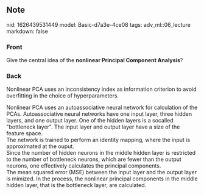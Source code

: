 ## Note
nid: 1626439531449
model: Basic-d7a3e-4ce08
tags: adv_ml::06_lecture
markdown: false

### Front
Give the central idea of the <b>nonlinear Principal Component
Analysis</b>?

### Back
Nonlinear PCA uses an inconsistency index as information criterion
to avoid overfitting in the choice of hyperparameters.
<div>
  Nonlinear PCA uses an autoassociative neural network for
  calculation of the PCAs. Autoassociative neural networks have one
  input layer, three hidden layers, and one output layer. One of
  the hidden layers is a socalled "bottleneck layer". The input
  layer and output layer have a size of the feature space.
</div>
<div>
  The network is trained to perform an identity mapping, where the
  input is approximated at the ouput.
</div>
<div>
  Since the number of hidden neurons in the middle hidden layer is
  restricted to the number of bottleneck neurons, which are fewer
  than the output neurons, one effectively calculates the principal
  components.
</div>
<div>
  The mean squared error (MSE) between the input layer and the
  output layer is mimized. In the process, the nonlinear principal
  components in the middle hidden layer, that is the bottleneck
  layer, are calculated.
</div>
